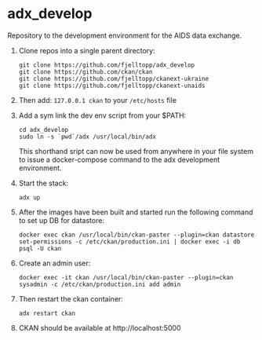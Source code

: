 # adx_develop

Repository to the development environment for the AIDS data exchange.

1. Clone repos into a single parent directory:
     ```
     git clone https://github.com/fjelltopp/adx_develop
     git clone https://github.com/ckan/ckan
     git clone https://github.com/fjelltopp/ckanext-ukraine
     git clone https://github.com/fjelltopp/ckanext-unaids
     ```

2. Then add: `127.0.0.1 ckan` to your `/etc/hosts` file

3. Add a sym link the dev env script from your $PATH:
   ```
   cd adx_develop
   sudo ln -s `pwd`/adx /usr/local/bin/adx
   ```
   This shorthand sript can now be used from anywhere in your file system to issue a docker-compose command to the adx development environment.

3. Start the stack:
     ```
     adx up
     ```

4. After the images have been built and started run the following command to set up DB for datastore:
    ```
    docker exec ckan /usr/local/bin/ckan-paster --plugin=ckan datastore set-permissions -c /etc/ckan/production.ini | docker exec -i db psql -U ckan
    ```

5. Create an admin user:
    ```
    docker exec -it ckan /usr/local/bin/ckan-paster --plugin=ckan sysadmin -c /etc/ckan/production.ini add admin
    ```

6. Then restart the ckan container:
     ```
     adx restart ckan
     ```

7. CKAN should be available at http://localhost:5000
